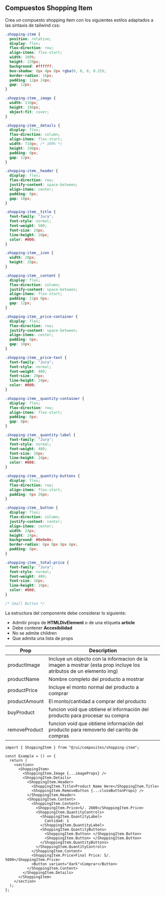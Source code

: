 ## Compuestos Shopping Item

Crea un compuesto shopping item con los siguientes estilos
adaptados a las sintaxis de tailwind css:

```css
.shopping-item {
  position: relative;
  display: flex;
  flex-direction: row;
  align-items: flex-start;
  width: 100%;
  height: 220px;
  background: #ffffff;
  box-shadow: 0px 4px 8px rgba(0, 0, 0, 0.25);
  border-radius: 16px;
  padding: 12px 24px;
  gap: 12px;
}

.shopping-item__image {
  width: 210px;
  height: 196px;
  object-fit: cover;
}

.shopping-item__details {
  display: flex;
  flex-direction: column;
  align-items: flex-start;
  width: 710px; /* 100% */
  height: 196px;
  padding: 0px;
  gap: 12px;
}

.shopping-item__header {
  display: flex;
  flex-direction: row;
  justify-content: space-between;
  align-items: center;
  padding: 0px;
  gap: 10px;
}

.shopping-item__title {
  font-family: "Jura";
  font-style: normal;
  font-weight: 500;
  font-size: 24px;
  line-height: 28px;
  color: #000;
}

.shopping-item__icon {
  width: 28px;
  height: 28px;
}

.shopping-item__content {
  display: flex;
  flex-direction: column;
  justify-content: space-between;
  align-items: flex-start;
  padding: 12px 0px;
  gap: 12px;
}

.shopping-item__price-container {
  display: flex;
  flex-direction: row;
  justify-content: space-between;
  align-items: center;
  padding: 0px;
  gap: 10px;
}

.shopping-item__price-text {
  font-family: "Jura";
  font-style: normal;
  font-weight: 400;
  font-size: 20px;
  line-height: 24px;
  color: #000;
}

.shopping-item__quantity-container {
  display: flex;
  flex-direction: row;
  align-items: flex-start;
  padding: 0px;
  gap: 8px;
}

.shopping-item__quantity-label {
  font-family: "Jura";
  font-style: normal;
  font-weight: 400;
  font-size: 20px;
  line-height: 24px;
  color: #000;
}

.shopping-item__quantity-buttons {
  display: flex;
  flex-direction: row;
  align-items: flex-start;
  padding: 0px 26px;
}

.shopping-item__button {
  display: flex;
  flex-direction: column;
  justify-content: center;
  align-items: center;
  width: 24px;
  height: 24px;
  background: #0e0e0e;
  border-radius: 6px 0px 0px 6px;
  padding: 0px;
}

.shopping-item__total-price {
  font-family: "Jura";
  font-style: normal;
  font-weight: 400;
  font-size: 16px;
  line-height: 19px;
  color: #000;
}

/* Small Button */
```

La estructura del componente debe considerar lo siguiente:

- Admitir props de **HTMLDivElement** o de una etiqueta **article**
- Debe contener **Accesibilidad**
- No se admite children
- Que admita una lista de props

| Prop          | Description                                                                                                       |
| ------------- | ----------------------------------------------------------------------------------------------------------------- |
| productImage  | Incluye un objecto con la informacion de la imagen a mostrar (esta prop incluye los atributos de un elemento img) |
| productName   | Nombre completo del producto a mostrar                                                                            |
| productPrice  | Incluye el monto normal del producto a comprar                                                                    |
| productAmount | El monto/cantidad a comprar del producto                                                                          |
| buyProduct    | funcion void que obtiene el información del producto para procesar su compra                                      |
| removeProduct | funcion void que obtiene información del producto para removerlo del carrito de compras                           |

```tsx
import { ShoppingItem } from "@/ui/composites/shopping-item";

const Example = () => {
  return (
    <section>
      <ShoppingItem>
        <ShoppingItem.Image {...imageProps} />
        <ShoppingItem.Details>
          <ShoppingItem.Header>
            <ShoppingItem.Title>Product Name Here</ShoppingItem.Title>
            <ShoppingItem.RemoveButton {...closeButtonProps} />
          </ShoppingItem.Header>
          <ShoppingItem.Content>
            <ShoppingItem.Content>
              <ShoppingItem.Price>S/. 2600</ShoppingItem.Price>
              <ShoppingItem.QuantityControls>
                <ShoppingItem.QuantityLabel>
                  Cantidad: 1
                </ShoppingItem.QuantityLabel>
                <ShoppingItem.QuantityButtons>
                  <ShoppingItem.Button> </ShoppingItem.Button>
                  <ShoppingItem.Button> </ShoppingItem.Button>
                </ShoppingItem.QuantityButtons>
              </ShoppingItem.QuantityControls>
            </ShoppingItem.Content>
            <ShoppingItem.Price>Final Price: S/. 5600</ShoppingItem.Price>
            <Button variant="dark">Comprar</Button>
          </ShoppingItem.Content>
        </ShoppingItem.Details>
      </ShoppingItem>
    </section>
  );
};
```
